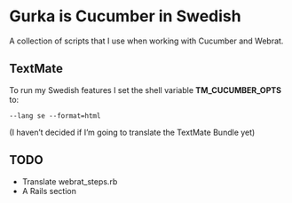 # Gurka is Cucumber in Swedish

A collection of scripts that I use when working with Cucumber and Webrat.

## TextMate

To run my Swedish features I set the shell variable __TM\_CUCUMBER\_OPTS__ to:
  
    --lang se --format=html
    
(I haven’t decided if I’m going to translate the TextMate Bundle yet)

## TODO

 * Translate webrat_steps.rb
 * A Rails section
